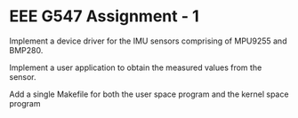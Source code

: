 # EEE G547 Assignment - 1
Implement a device driver for the IMU sensors comprising of MPU9255 and BMP280.

Implement a user application to obtain the measured values from the sensor.

Add a single Makefile for both the user space program and the kernel space program
